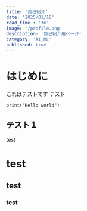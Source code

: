 ```yaml
---
title: '自己紹介'
date: '2025/01/18'
read_time : '3m'
image: '/profile.png'
description: '自己紹介用ページ'
category: 'AI_ML'
published: true
---
```


# はじめに
これはテストです
テスト
```
print("Hello world")
```


## テスト１
test

# test
## test
### test